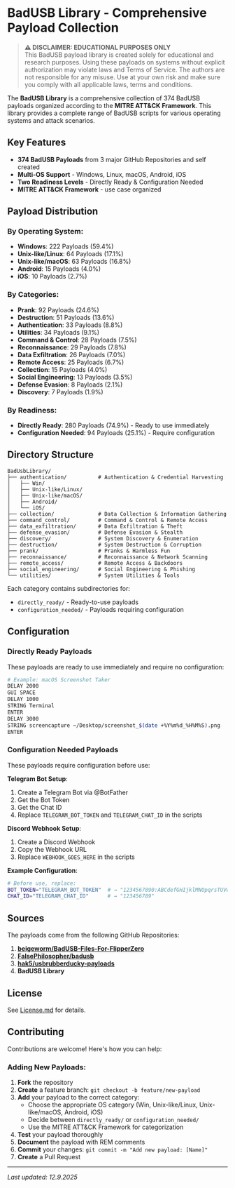 # **BadUSB Library - Comprehensive Payload Collection**

> **⚠️ DISCLAIMER: EDUCATIONAL PURPOSES ONLY**  
> This BadUSB payload library is created solely for educational and research purposes.
> Using these payloads on systems without explicit authorization may violate laws and Terms of Service.
> The authors are not responsible for any misuse. Use at your own risk and make sure you comply with all applicable laws, terms and conditions.

The **BadUSB Library** is a comprehensive collection of 374 BadUSB payloads organized according to the **MITRE ATT&CK Framework**. This library provides a complete range of BadUSB scripts for various operating systems and attack scenarios.

## **Key Features**

- **374 BadUSB Payloads** from 3 major GitHub Repositories and self created
- **Multi-OS Support** - Windows, Linux, macOS, Android, iOS
- **Two Readiness Levels** - Directly Ready & Configuration Needed
- **MITRE ATT&CK Framework** - use case organized

## **Payload Distribution**

### **By Operating System:**
- **Windows**: 222 Payloads (59.4%)
- **Unix-like/Linux**: 64 Payloads (17.1%)
- **Unix-like/macOS**: 63 Payloads (16.8%)
- **Android**: 15 Payloads (4.0%)
- **iOS**: 10 Payloads (2.7%)

### **By Categories:**
- **Prank**: 92 Payloads (24.6%)
- **Destruction**: 51 Payloads (13.6%)
- **Authentication**: 33 Payloads (8.8%)
- **Utilities**: 34 Payloads (9.1%)
- **Command & Control**: 28 Payloads (7.5%)
- **Reconnaissance**: 29 Payloads (7.8%)
- **Data Exfiltration**: 26 Payloads (7.0%)
- **Remote Access**: 25 Payloads (6.7%)
- **Collection**: 15 Payloads (4.0%)
- **Social Engineering**: 13 Payloads (3.5%)
- **Defense Evasion**: 8 Payloads (2.1%)
- **Discovery**: 7 Payloads (1.9%)

### **By Readiness:**
- **Directly Ready**: 280 Payloads (74.9%) - Ready to use immediately
- **Configuration Needed**: 94 Payloads (25.1%) - Require configuration

## **Directory Structure**

```
BadUsbLibrary/
├── authentication/          # Authentication & Credential Harvesting
│   ├── Win/
│   ├── Unix-like/Linux/
│   ├── Unix-like/macOS/
│   ├── Android/
│   └── iOS/
├── collection/              # Data Collection & Information Gathering
├── command_control/         # Command & Control & Remote Access
├── data_exfiltration/       # Data Exfiltration & Theft
├── defense_evasion/         # Defense Evasion & Stealth
├── discovery/               # System Discovery & Enumeration
├── destruction/             # System Destruction & Corruption
├── prank/                   # Pranks & Harmless Fun
├── reconnaissance/          # Reconnaissance & Network Scanning
├── remote_access/           # Remote Access & Backdoors
├── social_engineering/      # Social Engineering & Phishing
└── utilities/               # System Utilities & Tools
```

Each category contains subdirectories for:
- `directly_ready/` - Ready-to-use payloads
- `configuration_needed/` - Payloads requiring configuration

## **Configuration**

### **Directly Ready Payloads**
These payloads are ready to use immediately and require no configuration:
```bash
# Example: macOS Screenshot Taker
DELAY 2000
GUI SPACE
DELAY 1000
STRING Terminal
ENTER
DELAY 3000
STRING screencapture ~/Desktop/screenshot_$(date +%Y%m%d_%H%M%S).png
ENTER
```

### **Configuration Needed Payloads**
These payloads require configuration before use:

**Telegram Bot Setup**:
1. Create a Telegram Bot via @BotFather
2. Get the Bot Token
3. Get the Chat ID
4. Replace `TELEGRAM_BOT_TOKEN` and `TELEGRAM_CHAT_ID` in the scripts

**Discord Webhook Setup**:
1. Create a Discord Webhook
2. Copy the Webhook URL
3. Replace `WEBHOOK_GOES_HERE` in the scripts

**Example Configuration**:
```bash
# Before use, replace:
BOT_TOKEN="TELEGRAM_BOT_TOKEN"  # → "1234567890:ABCdefGHIjklMNOpqrsTUVwxyz"
CHAT_ID="TELEGRAM_CHAT_ID"      # → "123456789"
```

## **Sources**

The payloads come from the following GitHub Repositories:

1. **[beigeworm/BadUSB-Files-For-FlipperZero](https://github.com/beigeworm/BadUSB-Files-For-FlipperZero)**
2. **[FalsePhilosopher/badusb](https://github.com/FalsePhilosopher/badusb)** 
3. **[hak5/usbrubberducky-payloads](https://github.com/hak5/usbrubberducky-payloads)**
4. **BadUSB Library** 

## **License**

See [License.md](License.md) for details.

## **Contributing**

Contributions are welcome! Here's how you can help:

### **Adding New Payloads:**
1. **Fork** the repository
2. **Create** a feature branch: `git checkout -b feature/new-payload`
3. **Add** your payload to the correct category:
   - Choose the appropriate OS category (Win, Unix-like/Linux, Unix-like/macOS, Android, iOS)
   - Decide between `directly_ready/` or `configuration_needed/`
   - Use the MITRE ATT&CK Framework for categorization
4. **Test** your payload thoroughly
5. **Document** the payload with REM comments
6. **Commit** your changes: `git commit -m "Add new payload: [Name]"`
7. **Create** a Pull Request

---

*Last updated: 12.9.2025*
